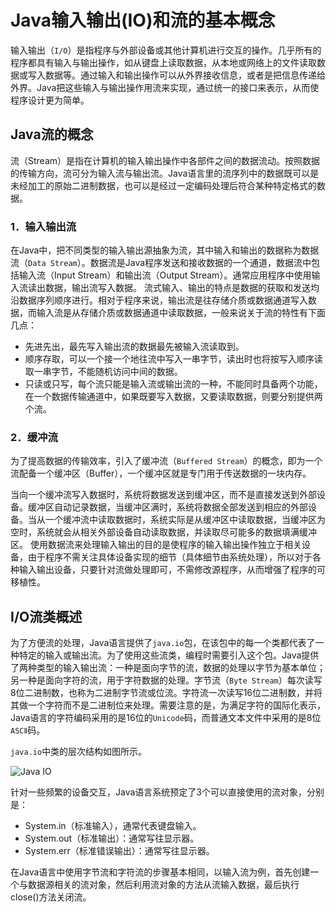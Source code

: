 # Java输入输出(IO)和流的基本概念

输入输出（`I/O`）是指程序与外部设备或其他计算机进行交互的操作。几乎所有的程序都具有输入与输出操作，如从键盘上读取数据，从本地或网络上的文件读取数据或写入数据等。通过输入和输出操作可以从外界接收信息，或者是把信息传递给外界。Java把这些输入与输出操作用流来实现，通过统一的接口来表示，从而使程序设计更为简单。

## Java流的概念

流（Stream）是指在计算机的输入输出操作中各部件之间的数据流动。按照数据的传输方向，流可分为输入流与输出流。Java语言里的流序列中的数据既可以是未经加工的原始二进制数据，也可以是经过一定编码处理后符合某种特定格式的数据。

### 1．输入输出流

在Java中，把不同类型的输入输出源抽象为流，其中输入和输出的数据称为数据流（`Data Stream`）。数据流是Java程序发送和接收数据的一个通道，数据流中包括输入流（Input Stream）和输出流（Output Stream）。通常应用程序中使用输入流读出数据，输出流写入数据。 流式输入、输出的特点是数据的获取和发送均沿数据序列顺序进行。相对于程序来说，输出流是往存储介质或数据通道写入数据，而输入流是从存储介质或数据通道中读取数据，一般来说关于流的特性有下面几点：

- 先进先出，最先写入输出流的数据最先被输入流读取到。
- 顺序存取，可以一个接一个地往流中写入一串字节，读出时也将按写入顺序读取一串字节，不能随机访问中间的数据。
- 只读或只写，每个流只能是输入流或输出流的一种，不能同时具备两个功能，在一个数据传输通道中，如果既要写入数据，又要读取数据，则要分别提供两个流。

### 2．缓冲流

为了提高数据的传输效率，引入了缓冲流（`Buffered Stream`）的概念，即为一个流配备一个缓冲区（Buffer），一个缓冲区就是专门用于传送数据的一块内存。

当向一个缓冲流写入数据时，系统将数据发送到缓冲区，而不是直接发送到外部设备。缓冲区自动记录数据，当缓冲区满时，系统将数据全部发送到相应的外部设备。当从一个缓冲流中读取数据时，系统实际是从缓冲区中读取数据，当缓冲区为空时，系统就会从相关外部设备自动读取数据，并读取尽可能多的数据填满缓冲区。 使用数据流来处理输入输出的目的是使程序的输入输出操作独立于相关设备，由于程序不需关注具体设备实现的细节（具体细节由系统处理），所以对于各种输入输出设备，只要针对流做处理即可，不需修改源程序，从而增强了程序的可移植性。

## I/O流类概述

为了方便流的处理，Java语言提供了`java.io`包，在该包中的每一个类都代表了一种特定的输入或输出流。为了使用这些流类，编程时需要引入这个包。Java提供了两种类型的输入输出流：一种是面向字节的流，数据的处理以字节为基本单位；另一种是面向字符的流，用于字符数据的处理。字节流（`Byte Stream`）每次读写8位二进制数，也称为二进制字节流或位流。字符流一次读写16位二进制数，并将其做一个字符而不是二进制位来处理。需要注意的是，为满足字符的国际化表示，Java语言的字符编码采用的是16位的`Unicode`码，而普通文本文件中采用的是8位`ASCⅡ`码。

`java.io`中类的层次结构如图所示。

![Java IO](http://static.blinkfox.com/java_io_stream_type.jpg)

针对一些频繁的设备交互，Java语言系统预定了3个可以直接使用的流对象，分别是：

- System.in（标准输入），通常代表键盘输入。
- System.out（标准输出）：通常写往显示器。
- System.err（标准错误输出）：通常写往显示器。

在Java语言中使用字节流和字符流的步骤基本相同，以输入流为例，首先创建一个与数据源相关的流对象，然后利用流对象的方法从流输入数据，最后执行close()方法关闭流。
